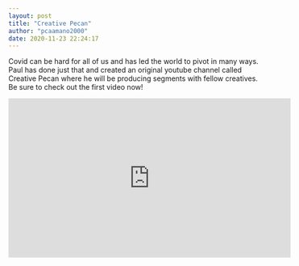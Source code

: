 ```yaml
---
layout: post
title: "Creative Pecan"
author: "pcaamano2000"
date: 2020-11-23 22:24:17
---
```


Covid can be hard for all of us and has led the world to pivot in many ways. Paul has done just that and created an original youtube channel called Creative Pecan where he will be producing segments with fellow creatives. Be sure to check out the first video now!														
														

<iframe width="560" height="315" src="https://www.youtube.com/embed/TyDq13Dn_Js" frameborder="0" allow="accelerometer; autoplay; clipboard-write; encrypted-media; gyroscope; picture-in-picture" allowfullscreen></iframe>

